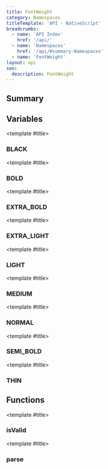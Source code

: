 ```yaml
---
title: FontWeight
category: Namespaces
titleTemplate: 'API - NativeScript'
breadcrumbs:
  - name: 'API Index'
    href: '/api/'
  - name: 'Namespaces'
    href: '/api/#summary-Namespaces'
  - name: 'FontWeight'
layout: api
seo:
  description: FontWeight
---
```


<!-- This page is auto generated, do not edit manually. -->
<!-- Run "yarn generate:api-docs" to regenerate -->

<script setup lang="ts">
  import { provide } from "vue";
  import API_DATA from "./FontWeight.data.json";
  
  provide('API_DATA', API_DATA);
</script>

<APIRefHierarchy v-once />

## <Heading ignore>Summary</Heading>

<APIRefSummary v-once />

## Variables

<div class="isConst">

<APIRef for="26305" v-once>

<template #title>

### BLACK

</template>

</APIRef>

</div>

<div class="isConst">

<APIRef for="26303" v-once>

<template #title>

### BOLD

</template>

</APIRef>

</div>

<div class="isConst">

<APIRef for="26304" v-once>

<template #title>

### EXTRA_BOLD

</template>

</APIRef>

</div>

<div class="isConst">

<APIRef for="26298" v-once>

<template #title>

### EXTRA_LIGHT

</template>

</APIRef>

</div>

<div class="isConst">

<APIRef for="26299" v-once>

<template #title>

### LIGHT

</template>

</APIRef>

</div>

<div class="isConst">

<APIRef for="26301" v-once>

<template #title>

### MEDIUM

</template>

</APIRef>

</div>

<div class="isConst">

<APIRef for="26300" v-once>

<template #title>

### NORMAL

</template>

</APIRef>

</div>

<div class="isConst">

<APIRef for="26302" v-once>

<template #title>

### SEMI_BOLD

</template>

</APIRef>

</div>

<div class="isConst">

<APIRef for="26297" v-once>

<template #title>

### THIN

</template>

</APIRef>

</div>

## Functions

<div class="">

<APIRef for="26291" v-once>

<template #title>

### isValid

</template>

</APIRef>

</div>

<div class="">

<APIRef for="26294" v-once>

<template #title>

### parse

</template>

</APIRef>

</div>
